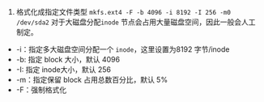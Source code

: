 1. 格式化成指定文件类型
   `mkfs.ext4 -F -b 4096 -i 8192 -I 256 -m0 /dev/sda2`
    对于大磁盘分配`inode` 节点会占用大量磁盘空间，因此一般会人工制定。

- -i：指定多大磁盘空间分配一个 `inode`，这里设置为8192 字节/inode
- -b: 指定 block 大小，默认 4096
- -I: 指定 inode大小，默认 256
- -m：指定保留 block 占用总数百分比，默认 5%
- -F：强制格式化